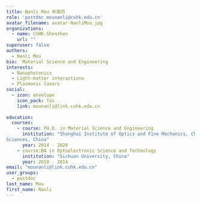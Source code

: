 ```yaml
---
title: Nanli Mou 牟南历
role: 'postdoc mounanli@cuhk.edu.cn'
avatar_filename: avatar-NanliMou.jpg
organizations:
  - name: CUHK-Shenzhen
    url: ""
superuser: false
authors:
  - Nanli Mou
bio:  Material Science and Engineering
interests:
  - Nanophotonics
  - Light-matter interactions
  - Plasmonic lasers
social:
  - icon: envelope
    icon_pack: fas
    link: mounanli@link.cuhk.edu.cn
   
education:
  courses:
    - course: PH.D. in Material Science and Engineering
      institution: "Shanghai Institute of Optics and Fine Mechanics, Chinese Academy of
Sciences, China"
      year: 2014 - 2020
    - course:BA in Optoelectronic Science and Technology
      institution: "Sichuan University, China"
      year: 2010 - 2014
email: "mounanli@link.cuhk.edu.cn"
user_groups:
  - postdoc
last_name: Mou
first_name: Nanli
---
```

